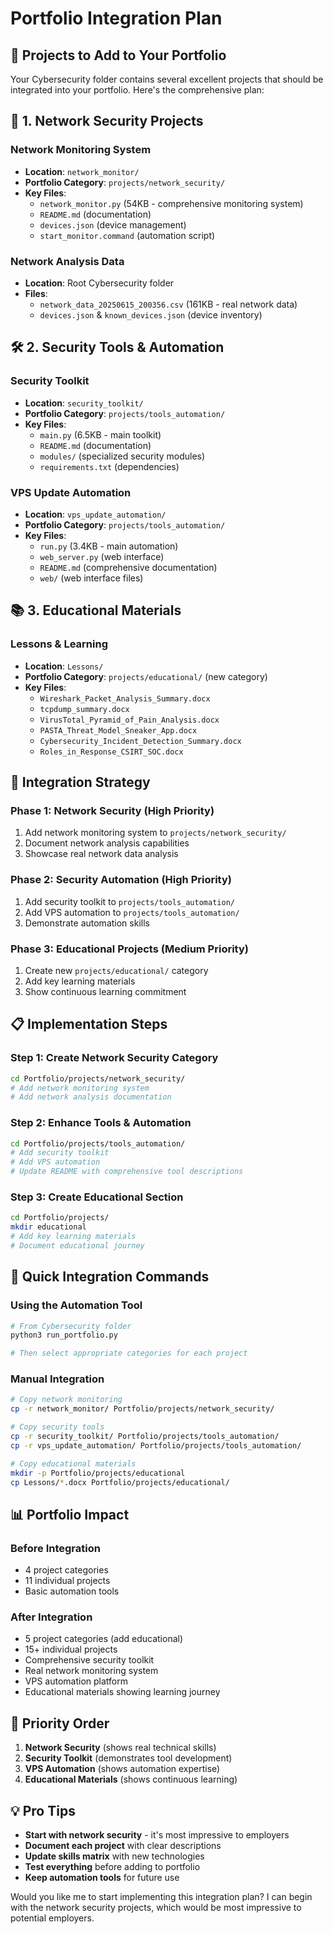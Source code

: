# Portfolio Integration Plan

## 🎯 **Projects to Add to Your Portfolio**

Your Cybersecurity folder contains several excellent projects that should be integrated into your portfolio. Here's the comprehensive plan:

## 📁 **1. Network Security Projects**

### **Network Monitoring System**
- **Location**: `network_monitor/`
- **Portfolio Category**: `projects/network_security/`
- **Key Files**:
  - `network_monitor.py` (54KB - comprehensive monitoring system)
  - `README.md` (documentation)
  - `devices.json` (device management)
  - `start_monitor.command` (automation script)

### **Network Analysis Data**
- **Location**: Root Cybersecurity folder
- **Files**:
  - `network_data_20250615_200356.csv` (161KB - real network data)
  - `devices.json` & `known_devices.json` (device inventory)

## 🛠️ **2. Security Tools & Automation**

### **Security Toolkit**
- **Location**: `security_toolkit/`
- **Portfolio Category**: `projects/tools_automation/`
- **Key Files**:
  - `main.py` (6.5KB - main toolkit)
  - `README.md` (documentation)
  - `modules/` (specialized security modules)
  - `requirements.txt` (dependencies)

### **VPS Update Automation**
- **Location**: `vps_update_automation/`
- **Portfolio Category**: `projects/tools_automation/`
- **Key Files**:
  - `run.py` (3.4KB - main automation)
  - `web_server.py` (web interface)
  - `README.md` (comprehensive documentation)
  - `web/` (web interface files)

## 📚 **3. Educational Materials**

### **Lessons & Learning**
- **Location**: `Lessons/`
- **Portfolio Category**: `projects/educational/` (new category)
- **Key Files**:
  - `Wireshark_Packet_Analysis_Summary.docx`
  - `tcpdump_summary.docx`
  - `VirusTotal_Pyramid_of_Pain_Analysis.docx`
  - `PASTA_Threat_Model_Sneaker_App.docx`
  - `Cybersecurity_Incident_Detection_Summary.docx`
  - `Roles_in_Response_CSIRT_SOC.docx`

## 🎯 **Integration Strategy**

### **Phase 1: Network Security (High Priority)**
1. Add network monitoring system to `projects/network_security/`
2. Document network analysis capabilities
3. Showcase real network data analysis

### **Phase 2: Security Automation (High Priority)**
1. Add security toolkit to `projects/tools_automation/`
2. Add VPS automation to `projects/tools_automation/`
3. Demonstrate automation skills

### **Phase 3: Educational Projects (Medium Priority)**
1. Create new `projects/educational/` category
2. Add key learning materials
3. Show continuous learning commitment

## 📋 **Implementation Steps**

### **Step 1: Create Network Security Category**
```bash
cd Portfolio/projects/network_security/
# Add network monitoring system
# Add network analysis documentation
```

### **Step 2: Enhance Tools & Automation**
```bash
cd Portfolio/projects/tools_automation/
# Add security toolkit
# Add VPS automation
# Update README with comprehensive tool descriptions
```

### **Step 3: Create Educational Section**
```bash
cd Portfolio/projects/
mkdir educational
# Add key learning materials
# Document educational journey
```

## 🚀 **Quick Integration Commands**

### **Using the Automation Tool**
```bash
# From Cybersecurity folder
python3 run_portfolio.py

# Then select appropriate categories for each project
```

### **Manual Integration**
```bash
# Copy network monitoring
cp -r network_monitor/ Portfolio/projects/network_security/

# Copy security tools
cp -r security_toolkit/ Portfolio/projects/tools_automation/
cp -r vps_update_automation/ Portfolio/projects/tools_automation/

# Copy educational materials
mkdir -p Portfolio/projects/educational
cp Lessons/*.docx Portfolio/projects/educational/
```

## 📊 **Portfolio Impact**

### **Before Integration**
- 4 project categories
- 11 individual projects
- Basic automation tools

### **After Integration**
- 5 project categories (add educational)
- 15+ individual projects
- Comprehensive security toolkit
- Real network monitoring system
- VPS automation platform
- Educational materials showing learning journey

## 🎯 **Priority Order**

1. **Network Security** (shows real technical skills)
2. **Security Toolkit** (demonstrates tool development)
3. **VPS Automation** (shows automation expertise)
4. **Educational Materials** (shows continuous learning)

## 💡 **Pro Tips**

- **Start with network security** - it's most impressive to employers
- **Document each project** with clear descriptions
- **Update skills matrix** with new technologies
- **Test everything** before adding to portfolio
- **Keep automation tools** for future use

Would you like me to start implementing this integration plan? I can begin with the network security projects, which would be most impressive to potential employers. 